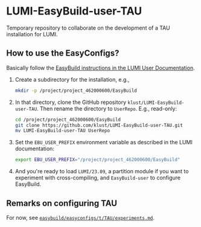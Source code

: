 # LUMI-EasyBuild-user-TAU

Temporary repository to collaborate on the development of a TAU installation for LUMI.

## How to use the EasyConfigs?

Basically follow the [EasyBuild instructions in the LUMI User Documentation](https://docs.lumi-supercomputer.eu/software/installing/easybuild/).

1.  Create a subdirectory for the installation, e.g., 

    ```bash
    mkdir -p /project/project_462000600/EasyBuild   
    ```

2.  In that directory, clone the GitHub repository `klust/LUMI-EasyBuild-user-TAU`. Then rename the
    directory to `UserRepo`.
    E.g., read-only:
    
    ```bash
    cd /project/project_462000600/EasyBuild
    git clone https://github.com/klust/LUMI-EasyBuild-user-TAU.git
    mv LUMI-EasyBuild-user-TAU UserRepo
    ```

3.  Set the `EBU_USER_PREFIX` environment variable as described in the LUMI documentation:

    ```bash
    export EBU_USER_PREFIX="/project/project_462000600/EasyBuild"
    ```

4.  And you're ready to load `LUMI/23.09`, a partition module if you want to experiment with
    cross-compiling, and `EasyBuild-user` to configure EasyBuild.


## Remarks on configuring TAU

For now, see [`easybuild/easyconfigs/t/TAU/experiments.md`](easybuild/easyconfigs/t/TAU/experiments.md).
